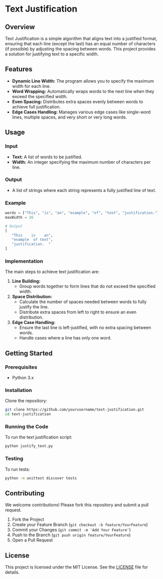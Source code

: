 
# Text Justification

## Overview

Text Justification is a simple algorithm that aligns text into a justified format, ensuring that each line (except the last) has an equal number of characters (if possible) by adjusting the spacing between words. This project provides a solution for justifying text to a specific width.

## Features

- **Dynamic Line Width:** The program allows you to specify the maximum width for each line.
- **Word Wrapping:** Automatically wraps words to the next line when they exceed the specified width.
- **Even Spacing:** Distributes extra spaces evenly between words to achieve full justification.
- **Edge Cases Handling:** Manages various edge cases like single-word lines, multiple spaces, and very short or very long words.

## Usage

### Input
- **Text:** A list of words to be justified.
- **Width:** An integer specifying the maximum number of characters per line.

### Output
- A list of strings where each string represents a fully justified line of text.

### Example

```python
words = ["This", "is", "an", "example", "of", "text", "justification."]
maxWidth = 16

# Output
[
   "This    is    an",
   "example  of text",
   "justification.  "
]
```

### Implementation

The main steps to achieve text justification are:

1. **Line Building:** 
   - Group words together to form lines that do not exceed the specified width.
2. **Space Distribution:**
   - Calculate the number of spaces needed between words to fully justify the line.
   - Distribute extra spaces from left to right to ensure an even distribution.
3. **Edge Case Handling:**
   - Ensure the last line is left-justified, with no extra spacing between words.
   - Handle cases where a line has only one word.

## Getting Started

### Prerequisites

- Python 3.x

### Installation

Clone the repository:

```bash
git clone https://github.com/yourusername/text-justification.git
cd text-justification
```

### Running the Code

To run the text justification script:

```bash
python justify_text.py
```

### Testing

To run tests:

```bash
python -m unittest discover tests
```

## Contributing

We welcome contributions! Please fork this repository and submit a pull request.

1. Fork the Project
2. Create your Feature Branch (`git checkout -b feature/YourFeature`)
3. Commit your Changes (`git commit -m 'Add Your Feature'`)
4. Push to the Branch (`git push origin feature/YourFeature`)
5. Open a Pull Request

## License

This project is licensed under the MIT License. See the [LICENSE](LICENSE) file for details.

